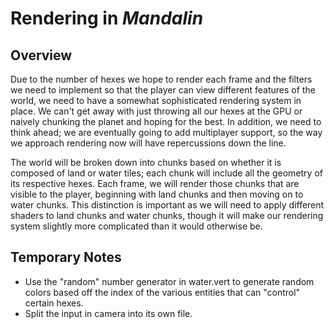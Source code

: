 # Rendering in *Mandalin*
## Overview
 Due to the number of hexes we hope to render each frame
 and the filters we need to implement so that the player can
 view different features of the world, we need to have a
 somewhat sophisticated rendering system in place. We can't
 get away with just throwing all our hexes at the GPU or
 naively chunking the planet and hoping for the best. In
 addition, we need to think ahead; we are eventually going
 to add multiplayer support, so the way we approach
 rendering now will have repercussions down the line.

 The world will be broken down into chunks based on whether
 it is composed of land or water tiles; each chunk will
 include all the geometry of its respective hexes. Each
 frame, we will render those chunks that are visible to
 the player, beginning with land chunks and then moving on
 to water chunks. This distinction is important as we will
 need to apply different shaders to land chunks and water
 chunks, though it will make our rendering system slightly
 more complicated than it would otherwise be.

## Temporary Notes
 * Use the "random" number generator in water.vert to
 generate random colors based off the index of the
 various entities that can "control" certain hexes.
 * Split the input in camera into its own file.
